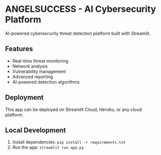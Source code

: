 # ANGELSUCCESS - AI Cybersecurity Platform

AI-powered cybersecurity threat detection platform built with Streamlit.

## Features
- Real-time threat monitoring
- Network analysis
- Vulnerability management
- Advanced reporting
- AI-powered detection algorithms

## Deployment
This app can be deployed on Streamlit Cloud, Heroku, or any cloud platform.

## Local Development
1. Install dependencies: `pip install -r requirements.txt`
2. Run the app: `streamlit run app.py`